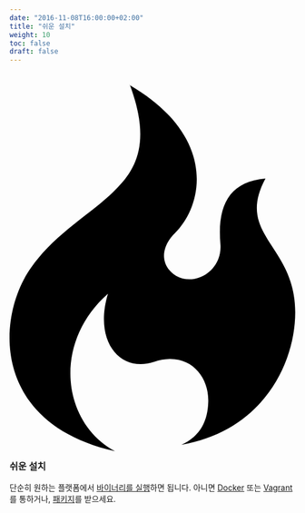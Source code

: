 ```yaml
---
date: "2016-11-08T16:00:00+02:00"
title: "쉬운 설치"
weight: 10
toc: false
draft: false
---
```

<h3 class="subtitle is-3">
	<svg class="octicon octicon-flame" viewBox="0 0 12 16" version="1.1" aria-hidden="true">
		<path fill-rule="evenodd" d="M5.05.31c.81 2.17.41 3.38-.52 4.31C3.55 5.67 1.98 6.45.9 7.98c-1.45 2.05-1.7 6.53 3.53 7.7-2.2-1.16-2.67-4.52-.3-6.61-.61 2.03.53 3.33 1.94 2.86 1.39-.47 2.3.53 2.27 1.67-.02.78-.31 1.44-1.13 1.81 3.42-.59 4.78-3.42 4.78-5.56 0-2.84-2.53-3.22-1.25-5.61-1.52.13-2.03 1.13-1.89 2.75.09 1.08-1.02 1.8-1.86 1.33-.67-.41-.66-1.19-.06-1.78C8.18 5.31 8.68 2.45 5.05.32L5.03.3l.02.01z"></path>
	</svg>
	쉬운 설치
</h3>

단순히 원하는 플랫폼에서 [바이너리를 실행](https://docs.gitea.io/en-us/install-from-binary/)하면 됩니다.
아니면 [Docker](https://github.com/go-gitea/gitea/tree/master/docker) 또는 [Vagrant](https://github.com/geerlingguy/ansible-vagrant-examples/tree/master/gogs)를 통하거나,
[패키지](https://docs.gitea.io/en-us/install-from-package/)를 받으세요.
